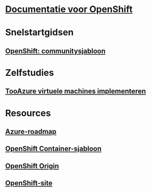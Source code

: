 # [Documentatie voor OpenShift](index.md)
# Snelstartgidsen
## [OpenShift: communitysjabloon](https://azure.microsoft.com/en-us/resources/templates/openshift-origin-rhel/)
# Zelfstudies
## [TooAzure virtuele machines implementeren](/azure/virtual-machines/linux/openshift-get-started)
# Resources
## [Azure-roadmap](https://azure.microsoft.com/roadmap/)
## [OpenShift Container-sjabloon](https://github.com/Microsoft/openshift-container-platform)
## [OpenShift Origin](https://docs.openshift.org/latest/getting_started/index.html)
## [OpenShift-site](https://docs.openshift.org/latest/welcome/index.html)
